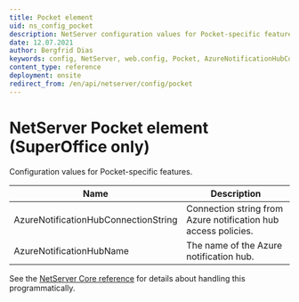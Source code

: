 ```yaml
---
title: Pocket element
uid: ns_config_pocket
description: NetServer configuration values for Pocket-specific features.
date: 12.07.2021
author: Bergfrid Dias
keywords: config, NetServer, web.config, Pocket, AzureNotificationHubConnectionString, AzureNotificationHubName
content_type: reference
deployment: onsite
redirect_from: /en/api/netserver/config/pocket
---
```


# NetServer Pocket element (SuperOffice only)

Configuration values for Pocket-specific features.

| Name | Description |
|---|---|
| AzureNotificationHubConnectionString | Connection string from Azure notification hub access policies. |
| AzureNotificationHubName | The name of the Azure notification hub. |

See the [NetServer Core reference][1] for details about handling this programmatically.

<!-- Referenced links -->
[1]: <xref:SuperOffice.Configuration.ConfigFile.Pocket>
